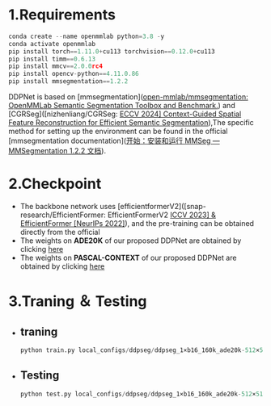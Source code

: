 # 1.Requirements

```python
conda create --name openmmlab python=3.8 -y 
conda activate openmmlab
pip install torch==1.11.0+cu113 torchvision==0.12.0+cu113 
pip install timm==0.6.13
pip install mmcv==2.0.0rc4
pip install opencv-python==4.11.0.86
pip install mmsegmentation==1.2.2
```

DDPNet is based on [mmsegmentation]([open-mmlab/mmsegmentation: OpenMMLab Semantic Segmentation Toolbox and Benchmark.](https://github.com/open-mmlab/mmsegmentation/tree/main)) and [CGRSeg]([nizhenliang/CGRSeg: [ECCV 2024\] Context-Guided Spatial Feature Reconstruction for Efficient Semantic Segmentation](https://github.com/nizhenliang/CGRSeg)),The specific method for setting up the environment can be found in the official [mmsegmentation documentation]([开始：安装和运行 MMSeg — MMSegmentation 1.2.2 文档](https://mmsegmentation.readthedocs.io/zh-cn/latest/get_started.html)).

# 2.Checkpoint

- The backbone network uses [efficientformerV2]([snap-research/EfficientFormer: EfficientFormerV2 [ICCV 2023\] & EfficientFormer [NeurIPs 2022]](https://github.com/snap-research/EfficientFormer)), and the pre-training can be obtained directly from the official
- The weights on **ADE20K** of our proposed DDPNet  are obtained by clicking [here](https://pan.quark.cn/s/145849808e6a)
- The weights on **PASCAL-CONTEXT** of our proposed DDPNet  are obtained by clicking [here](https://pan.quark.cn/s/145849808e6a)

# 3.Traning ＆ Testing

- ## traning

  ```python
  python train.py local_configs/ddpseg/ddpseg_1×b16_160k_ade20k-512×512.py
  ```

- ## Testing 

  ```python
  python test.py local_configs/ddpseg/ddpseg_1×b16_160k_ade20k-512×512.py ${CHECKPOINT_FILE}
  ```

  

